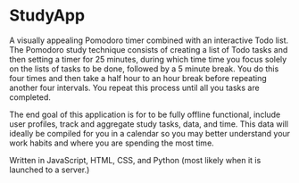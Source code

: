 # StudyApp 

A visually appealing Pomodoro timer combined with an interactive Todo list.
The Pomodoro study technique consists of creating a list of Todo tasks and then
setting a timer for 25 minutes, during which time time you focus solely on the lists 
of tasks to be done, followed by a 5 minute break. You do this four times and then take 
a half hour to an hour break before repeating another four intervals. You repeat this process 
until all you tasks are completed.

The end goal of this application is for to be fully offline functional, include user profiles, track
and aggregate study tasks, data, and time. This data will ideally be compiled for you in a calendar
so you may better understand your work habits and where you are spending the most time.

Written in JavaScript, HTML, CSS, and Python (most likely when it is launched to a server.)